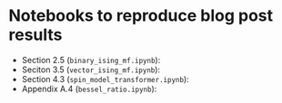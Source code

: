 # Notebooks to reproduce blog post results

- Section 2.5 (`binary_ising_mf.ipynb`):
- Seciton 3.5 (`vector_ising_mf.ipynb`):
- Section 4.3 (`spin_model_transformer.ipynb`):
- Appendix A.4 (`bessel_ratio.ipynb`):